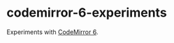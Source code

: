 # codemirror-6-experiments
Experiments with [CodeMirror 6](https://github.com/codemirror/codemirror.next).
